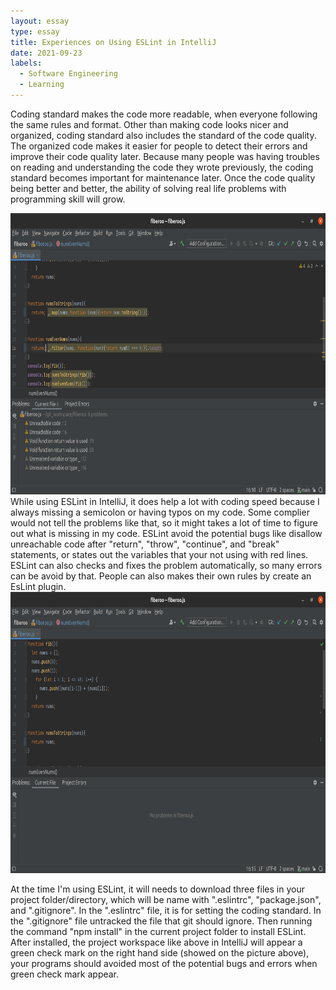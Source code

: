 ```yaml
---
layout: essay
type: essay
title: Experiences on Using ESLint in IntelliJ
date: 2021-09-23
labels:
  - Software Engineering
  - Learning
---
```


  Coding standard makes the code more readable, when everyone following the same rules and format. Other than making code looks nicer and organized, coding standard also includes the standard of the code quality. The organized code makes it easier for people to detect their errors and improve their code quality later. Because many people was having troubles on reading and understanding the code they wrote previously, the coding standard becomes important for maintenance later. Once the code quality being better and better, the ability of solving real life problems with programming skill will grow. <br/>
  
  <img src="/images/screen2.png" data-canonical-src="/images/screen2.png" width="800" height="450" />
  <br\>
  While using ESLint in IntelliJ, it does help a lot with coding speed because I always missing a semicolon or having typos on my code. Some complier would not tell the problems like that, so it might takes a lot of time to figure out what is missing in my code. ESLint avoid the potential bugs like disallow unreachable code after "return", "throw", "continue", and "break" statements, or states out the variables that your not using with red lines. ESLint can also checks and fixes the problem automatically, so many errors can be avoid by that. People can also makes their own rules by create an EsLint plugin. <br/>
  
  <img src="/images/screen3.png" data-canonical-src="/images/screen3.png" width="800" height="450" />

  At the time I'm using ESLint, it will needs to download three files in your project folder/directory, which will be name with ".eslintrc", "package.json", and ".gitignore". In the ".eslintrc" file, it is for setting the coding standard. In the ".gitignore" file untracked the file that git should ignore. Then running the command "npm install" in the current project folder to install ESLint. After installed, the project workspace like above in IntelliJ will appear a green check mark on the right hand side (showed on the picture above), your programs should avoided most of the potential bugs and errors when green check mark appear.
